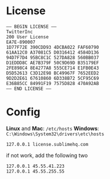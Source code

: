 # License

```
—– BEGIN LICENSE —–
TwitterInc
200 User License
EA7E-890007
1D77F72E 390CDD93 4DCBA022 FAF60790
61AA12C0 A37081C5 D0316412 4584D136
94D7F7D4 95BC8C1C 527DA828 560BB037
D1EDDD8C AE7B379F 50C9D69D B35179EF
2FE898C4 8E4277A8 555CE714 E1FB0E43
D5D52613 C3D12E98 BC49967F 7652EED2
9D2D2E61 67610860 6D338B72 5CF95C69
E36B85CC 84991F19 7575D828 470A92AB
—— END LICENSE ——
```

# Config

**Linux** and **Mac**: `/etc/hosts`
**Windows**: `C:\Windows\System32\drivers\etc\hosts`

```
127.0.0.1 license.sublimehq.com
```

if not work, add the following two
```
127.0.0.1 45.55.41.223
127.0.0.1 45.55.255.55
```
